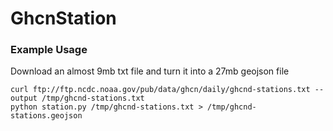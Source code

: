 # GhcnStation

### Example Usage

Download an almost 9mb txt file and turn it into a 27mb geojson file
```
curl ftp://ftp.ncdc.noaa.gov/pub/data/ghcn/daily/ghcnd-stations.txt --output /tmp/ghcnd-stations.txt
python station.py /tmp/ghcnd-stations.txt > /tmp/ghcnd-stations.geojson
```